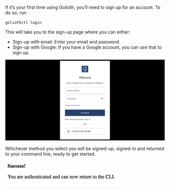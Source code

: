 If it’s your first time using Golioth, you’ll need to sign up for an account. To do so, run

```
goliothctl login
```

This will take you to the sign-up page where you can either:

* Sign-up with email: Enter your email and password.
* Sign-up with Google: If you have a Google account, you can use that to sign up.

![Login](../assets/login.png)

Whichever method you select you will be signed-up, signed-in and returned to your command line, ready to get started.

![Login](../assets/login-success.png)
